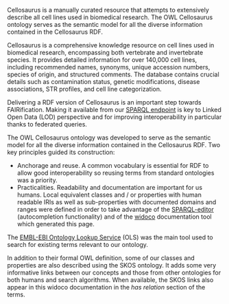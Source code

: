 Cellosaurus is a manually curated resource that attempts to extensively describe all cell lines used in biomedical research.
The OWL Cellosaurus ontology serves as the semantic model for all the diverse information contained in the Cellosaurus RDF.

Cellosaurus is a comprehensive knowledge resource on cell lines used in biomedical research, encompassing both vertebrate and invertebrate species. It provides detailed information for over 140,000 cell lines, including recommended names, synonyms, unique accession numbers, species of origin, and structured comments. The database contains crucial details such as contamination status, genetic modifications, disease associations, STR profiles, and cell line categorization.

Delivering a RDF version of Cellosaurus is an important step towards FAIRification. Making it available from our [SPARQL endpoint]($public_sparql_URL) is key to Linked Open Data (LOD) perspective and for improving interoperability in particular thanks to federated queries.

The OWL Cellosaurus ontology was developed to serve as the semantic model for all the diverse information contained in the Cellosaurus RDF.
Two key principles guided its construction:

  * Anchorage and reuse. A common vocabulary is essential for RDF to allow good interoperability so reusing terms from standard ontologies was a priority.
  * Practicalities. Readability and documentation are important for us humans. Local equivalent classes and / or properties with human readable IRIs as well as sub-properties with documented domains and ranges were defined in order to take advantage of the [SPARQL-editor](/sparql-editor) (autocompletion functionality) and of the [widoco](https://github.com/dgarijo/Widoco) documentation tool which generated this page.

The [EMBL-EBI Ontology Lookup Service](https://www.ebi.ac.uk/ols4/) (OLS) was the main tool used to search for existing terms relevant to our ontology.

In addition to their formal OWL definition, some of our classes and properties are also described using the SKOS ontology. It adds some very informative links between our concepts and those from other ontologies for both humans and search algorithms. When available, the SKOS links also appear in this widoco documentation in the _has relation_ section of the terms.

